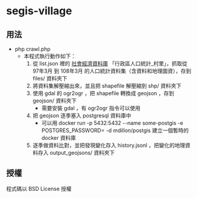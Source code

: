 # segis-village

用法
----
* php crawl.php
  * 本程式執行動作如下：
    1. 從 list.json 裡的 [社會經濟資料庫](https://segis.moi.gov.tw/STAT/Web/Portal/STAT_PortalHome.aspx) 「行政區人口統計\_村里」，抓取從 97年3月 到 108年3月 的人口統計資料集（含資料和地理圖資），存到 files/ 資料夾下
    2. 將資料集解壓縮出來，並且把 shapefile 解壓縮到 shp/ 資料夾下
    3. 使用 gdal 的 ogr2ogr ，把 shapefile 轉換成 geojson ，存到 geojson/ 資料夾下
       * 需要安裝 gdal ，有 ogr2ogr 指令可以使用
    4. 把 geojson 逐季塞入 postgresql 資料庫中
       * 可以用 docker run -p 5432:5432 --name some-postgis -e POSTGRES_PASSWORD= -d mdillon/postgis 建立一個暫時的 docker 資料庫
    5. 逐季做資料比對，並把發現變化存入 history.jsonl ，把變化的地理資料存入 output\_geojsons/ 資料夾下

授權
----
程式碼以 BSD License 授權
